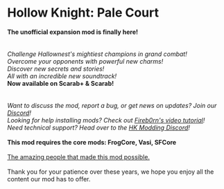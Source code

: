 
# Hollow Knight: Pale Court
**The unofficial expansion mod is finally here!**
<br>
<br>
<br>
*Challenge Hallownest's mightiest champions in grand combat!* <br>
*Overcome your opponents with powerful new charms! <br>*
*Discover new secrets and stories!*<br>
*All with an incredible new soundtrack!*<br>
**Now available on Scarab+ & Scarab!**
<br>
<br>
<br>
*Want to discuss the mod, report a bug, or get news on updates? Join our [Discord](https://discord.com/invite/n8wayV8RNV)!* <br>
*Looking for help installing mods? Check out [Fireb0rn's video tutorial](https://www.youtube.com/watch?v=z35cFvU0McQ)!*<br>
*Need technical support? Head over to the [HK Modding Discord](https://discord.gg/VDsg3HmWuB)!*<br>
<br>
**This mod requires the core mods: FrogCore, Vasi, SFCore**<br>
<br>
[The amazing people that made this mod possible.](https://docs.google.com/document/d/e/2PACX-1vS3wfVgRQJie-CmAERsXvK5qpVaPbYuYff0wl4ehI-VGDYrXZd00UhrV1aXuWikao8yXPrILmYS9FYX/pub)
<br>
<br>
Thank you for your patience over these years, we hope you enjoy all the content our mod has to offer.
